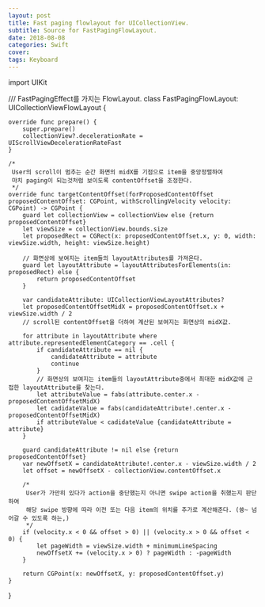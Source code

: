```yaml
---
layout: post
title: Fast paging flowlayout for UICollectionView.
subtitle: Source for FastPagingFlowLayout.
date: 2018-08-08
categories: Swift
cover:
tags: Keyboard
---
```


import UIKit

/// FastPagingEffect를 가지는 FlowLayout.
class FastPagingFlowLayout: UICollectionViewFlowLayout {

    override func prepare() {
        super.prepare()
        collectionView?.decelerationRate = UIScrollViewDecelerationRateFast
    }

    /*
     User의 scroll이 멈추는 순간 화면의 midX를 기점으로 item을 중앙정렬하여
     마치 paging이 되는것처럼 보이도록 contentOffset을 조정한다.
     */
    override func targetContentOffset(forProposedContentOffset proposedContentOffset: CGPoint, withScrollingVelocity velocity: CGPoint) -> CGPoint {
        guard let collectionView = collectionView else {return proposedContentOffset}
        let viewSize = collectionView.bounds.size
        let proposedRect = CGRect(x: proposedContentOffset.x, y: 0, width: viewSize.width, height: viewSize.height)

        // 화면상에 보여지는 item들의 layoutAttributes를 가져온다.
        guard let layoutAttribute = layoutAttributesForElements(in: proposedRect) else {
            return proposedContentOffset
        }

        var candidateAttribute: UICollectionViewLayoutAttributes?
        let proposedContentOffsetMidX = proposedContentOffset.x + viewSize.width / 2
        // scroll된 contentOffset을 더하여 계산된 보여지는 화면상의 midX값.

        for attribute in layoutAttribute where attribute.representedElementCategory == .cell {
            if candidateAttribute == nil {
                candidateAttribute = attribute
                continue
            }
            // 화면상의 보여지는 item들의 layoutAttribute중에서 최대한 midX값에 근접한 layoutAttribute를 찾는다.
            let attributeValue = fabs(attribute.center.x - proposedContentOffsetMidX)
            let cadidateValue = fabs(candidateAttribute!.center.x - proposedContentOffsetMidX)
            if attributeValue < cadidateValue {candidateAttribute = attribute}
        }

        guard candidateAttribute != nil else {return proposedContentOffset}
        var newOffsetX = candidateAttribute!.center.x - viewSize.width / 2
        let offset = newOffsetX - collectionView.contentOffset.x

        /*
         User가 가만히 있다가 action을 중단했는지 아니면 swipe action을 취했는지 판단하여
         해당 swipe 방향에 따라 이전 또는 다음 item의 위치를 추가로 계산해준다. (쓩~ 넘어갈 수 있도록 하는,)
         */
        if (velocity.x < 0 && offset > 0) || (velocity.x > 0 && offset < 0) {
            let pageWidth = viewSize.width + minimumLineSpacing
            newOffsetX += (velocity.x > 0) ? pageWidth : -pageWidth
        }

        return CGPoint(x: newOffsetX, y: proposedContentOffset.y)
    }

}
